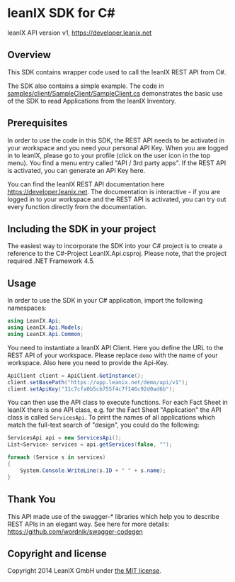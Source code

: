 leanIX SDK for C#
=================

leanIX API version v1, https://developer.leanix.net

Overview
--------
This SDK contains wrapper code used to call the leanIX REST API from C#.

The SDK also contains a simple example. The code in [samples/client/SampleClient/SampleClient.cs](samples/client/SampleClient/SampleClient.cs) demonstrates the basic use of the SDK to read Applications from the leanIX Inventory.

Prerequisites
-------------
In order to use the code in this SDK, the REST API needs to be activated in your workspace and you need your personal API Key. When you are logged in to leanIX, please go to your profile (click on the user icon in the top menu). You find a menu entry called "API / 3rd party apps". If the REST API is activated, you can generate an API Key here.

You can find the leanIX REST API documentation here https://developer.leanix.net. The documentation is interactive - if you are logged in to your workspace and the REST API is activated, you can try out every function directly from the documentation.

Including the SDK in your project
---------------------------------
The easiest way to incorporate the SDK into your C# project is to create a reference to the C#-Project LeanIX.Api.csproj. Please note, that the project required .NET Framework 4.5.

Usage
-----
In order to use the SDK in your C# application, import the following namespaces:
```c#
using LeanIX.Api;
using LeanIX.Api.Models;
using LeanIX.Api.Common;
```

You need to instantiate a leanIX API Client. Here you define the URL to the REST API of your workspace. Please replace `demo` with the name of your workspace. Also here you need to provide the Api-Key.
```c#
ApiClient client = ApiClient.GetInstance();
client.setBasePath("https://app.leanix.net/demo/api/v1");
client.setApiKey("31c7cfa0b5cb755f4c7f146c92d0ad6b");
```

You can then use the API class to execute functions. For each Fact Sheet in leanIX there is one API class, e.g. for the Fact Sheet "Application" the API class is called `ServicesApi`. To print the names of all applications which match the full-text search of "design", you could do the following:
```c#
ServicesApi api = new ServicesApi();
List<Service> services = api.getServices(false, "");

foreach (Service s in services)
{
	System.Console.WriteLine(s.ID + " " + s.name);
}
```

Thank You
---------
This API made use of the swagger-* libraries which help you to describe REST APIs in an elegant way. See here for more details: https://github.com/wordnik/swagger-codegen

Copyright and license
------------------------
Copyright 2014 LeanIX GmbH under [the MIT license](LICENSE).
